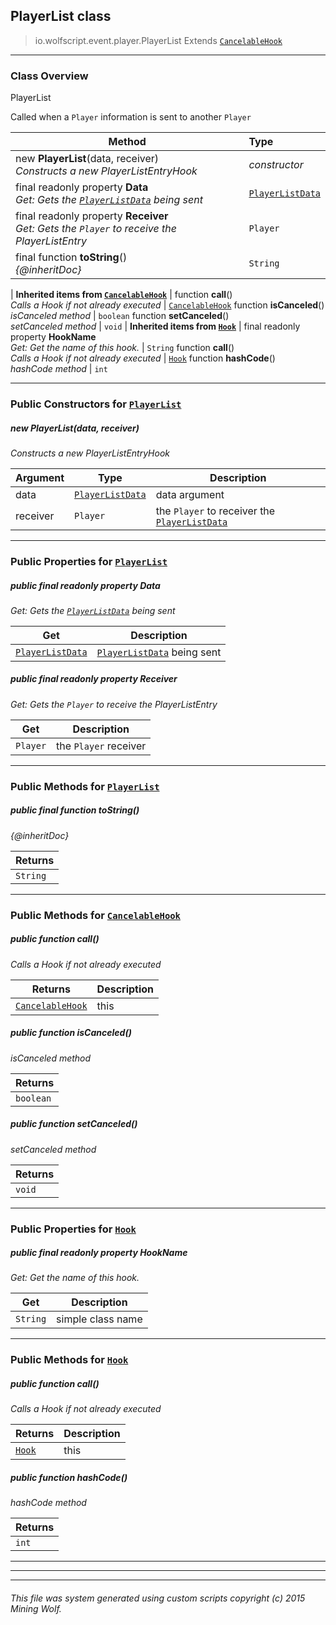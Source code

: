 ## PlayerList __class__

>io.wolfscript.event.player.PlayerList
>Extends [`CancelableHook`](../../hook/CancelableHook.md)

---

### Class Overview

PlayerList <p/> Called when a `Player` information is sent to another `Player`

Method | Type   
--- | :--- 
new __PlayerList__(data, receiver) <br> _Constructs a new PlayerListEntryHook_ | _constructor_
final readonly property __Data__ <br> _Get: Gets the [`PlayerListData`](../../api/PlayerListData.md) being sent_ | [`PlayerListData`](../../api/PlayerListData.md)
final readonly property __Receiver__ <br> _Get: Gets the `Player` to receive the PlayerListEntry_ | `Player`
final function __toString__() <br> _{@inheritDoc}_ | `String`
 |
__Inherited items from [`CancelableHook`](../../hook/CancelableHook.md)__ |
 function __call__() <br> _Calls a Hook if not already executed_ | [`CancelableHook`](../../hook/CancelableHook.md)
 function __isCanceled__() <br> _isCanceled method_ | `boolean`
 function __setCanceled__() <br> _setCanceled method_ | `void`
 |
__Inherited items from [`Hook`](../../hook/Hook.md)__ |
final readonly property __HookName__ <br> _Get: Get the name of this hook._ | `String`
 function __call__() <br> _Calls a Hook if not already executed_ | [`Hook`](../../hook/Hook.md)
 function __hashCode__() <br> _hashCode method_ | `int`







---

### Public Constructors for [`PlayerList`](PlayerList.md)

##### <a id='playerlist'></a>new __PlayerList__(data, receiver) 

_Constructs a new PlayerListEntryHook_

Argument | Type | Description  
--- | --- | --- 
data | [`PlayerListData`](../../api/PlayerListData.md) | data argument
receiver | `Player` | the `Player` to receiver the [`PlayerListData`](../../api/PlayerListData.md)

---

### Public Properties for [`PlayerList`](PlayerList.md)

##### <a id='data'></a>public final readonly property __Data__

_Get: Gets the [`PlayerListData`](../../api/PlayerListData.md) being sent_

Get | Description
--- | --- 
[`PlayerListData`](../../api/PlayerListData.md) | [`PlayerListData`](../../api/PlayerListData.md) being sent



##### <a id='receiver'></a>public final readonly property __Receiver__

_Get: Gets the `Player` to receive the PlayerListEntry_

Get | Description
--- | --- 
`Player` | the `Player` receiver



---

### Public Methods for [`PlayerList`](PlayerList.md)

##### <a id='tostring'></a>public final function __toString__()

_{@inheritDoc}_

Returns | 
--- | 
`String` |


---

### Public Methods for [`CancelableHook`](../../hook/CancelableHook.md)

##### <a id='call'></a>public  function __call__()

_Calls a Hook if not already executed_

Returns | Description
--- | --- 
[`CancelableHook`](../../hook/CancelableHook.md) | this


##### <a id='iscanceled'></a>public  function __isCanceled__()

_isCanceled method_

Returns | 
--- | 
`boolean` |


##### <a id='setcanceled'></a>public  function __setCanceled__()

_setCanceled method_

Returns | 
--- | 
`void` |


---

### Public Properties for [`Hook`](../../hook/Hook.md)

##### <a id='hookname'></a>public final readonly property __HookName__

_Get: Get the name of this hook._

Get | Description
--- | --- 
`String` | simple class name



---

### Public Methods for [`Hook`](../../hook/Hook.md)

##### <a id='call'></a>public  function __call__()

_Calls a Hook if not already executed_

Returns | Description
--- | --- 
[`Hook`](../../hook/Hook.md) | this


##### <a id='hashcode'></a>public  function __hashCode__()

_hashCode method_

Returns | 
--- | 
`int` |


---


---


---


###### This file was system generated using custom scripts copyright (c) 2015 Mining Wolf.
	

